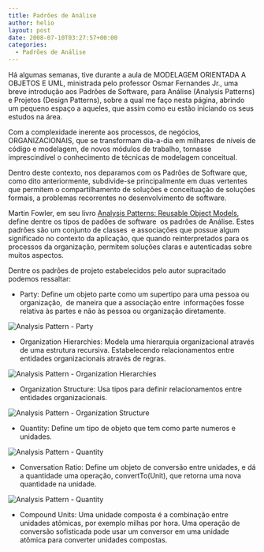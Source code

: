 ```yaml
---
title: Padrões de Análise
author: helio
layout: post
date: 2008-07-10T03:27:57+00:00
categories:
  - Padrões de Análise
---
```


Há algumas semanas, tive durante a aula de MODELAGEM ORIENTADA A OBJETOS E UML, ministrada pelo professor Osmar Fernandes Jr., uma breve introdução aos Padrões de Software, para Análise (Analysis Patterns) e Projetos (Design Patterns), sobre a qual me faço nesta página, abrindo um pequeno espaço a aqueles, que assim como eu estão iniciando os seus estudos na área.

Com a complexidade inerente aos processos, de negócios, ORGANIZACIONAIS, que se transformam dia-a-dia em milhares de níveis de código e modelagem, de novos módulos de trabalho, tornasse imprescindível o conhecimento de técnicas de modelagem conceitual.

Dentro deste contexto, nos deparamos com os Padrões de Software que, como dito anteriormente, subdivide-se principalmente em duas vertentes  que permitem o compartilhamento de soluções e conceituação de soluções formais, a problemas recorrentes no desenvolvimento de software.

Martin Fowler, em seu livro <a href="http://www.amazon.com/Analysis-Patterns-Reusable-Addison-Wesley-Technology/dp/0201895420" title="Analysis Patterns: Reusable Object Models" target="_blank">Analysis Patterns: Reusable Object Models</a>, define dentre os tipos de padões de software  os padrões de Análise. Estes padrões são um conjunto de classes  e associações que possue algum significado no contexto da aplicação, que quando reinterpretados para os processos da organização, permitem soluções claras e autenticadas sobre muitos aspectos.

Dentre os padrões de projeto estabelecidos pelo autor supracitado podemos ressaltar:

- Party: Define um objeto parte como um supertipo para uma pessoa ou organização,  de maneira que a associação entre  informações fosse relativa às partes e não às pessoa ou organização diretamente.

![Analysis Pattern - Party][1]

- Organization Hierarchies: Modela uma hierarquia organizacional através de uma estrutura recursiva. Estabelecendo relacionamentos entre entidades organizacionais através de regras.

![Analysis Pattern - Organization Hierarchies][2]

- Organization Structure: Usa tipos para definir relacionamentos entre entidades organizacionais.

![Analysis Pattern - Organization Structure][3]

- Quantity: Define um tipo de objeto que tem como parte numeros e unidades.

![Analysis Pattern - Quantity][4]

- Conversation Ratio: Define um objeto de conversão entre unidades, e dá a quantidade uma operação, convertTo(Unit), que retorna uma nova quantidade na unidade.

![Analysis Pattern - Quantity][5]

- Compound Units: Uma unidade composta é a combinação entre unidades atômicas, por exemplo milhas por hora. Uma operação de conversão sofisticada pode usar um conversor em uma unidade atômica para converter unidades compostas.

[1]: /uploads/2008/07/picture-2.png
[2]: /uploads/2008/07/picture-3.png
[3]: /uploads/2008/07/picture-4.png
[4]: /uploads/2008/07/picture-5.png
[5]: /uploads/2008/07/picture-6.png
